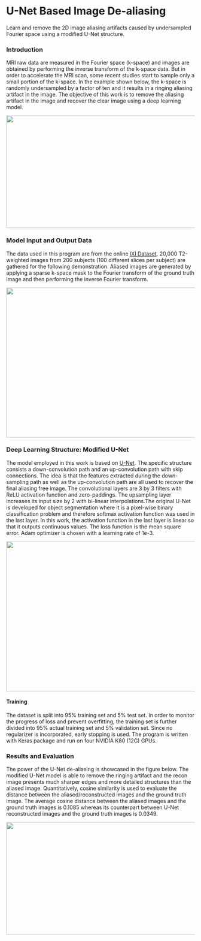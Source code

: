 # U-Net Based Image De-aliasing
Learn and remove the 2D image aliasing artifacts caused by undersampled Fourier space using a modified U-Net structure.

### Introduction
MRI raw data are measured in the Fourier space (k-space) and images are obtained by performing the inverse transform of the k-space data. But in order to accelerate the MRI scan, some recent studies start to sample only a small portion of the k-space. In the example shown below, the k-space is randomly undersampled by a factor of ten and it results in a ringing aliasing artifact in the image. The objective of this work is to remove the aliasing artifact in the image and recover the clear image using a deep learning model.

<p align="center">
<img src="https://github.com/mxf293/U-Net_Based_Image_De-aliasing/blob/master/pics/Aliased%20Image%20-%20Ground%20Truth.png" width="600" height="300">
</p>

### Model Input and Output Data
The data used in this program are from the online [IXI Dataset](http://brain-development.org/ixi-dataset/). 20,000 T2-weighted images from 200 subjects (100 different slices per subject) are gathered for the following demonstration. Aliased images are generated by applying a sparse k-space mask to the Fourier transform of the ground truth image and then performing the inverse Fourier transform.

<p align="center">
<img src="https://github.com/mxf293/Image_De-aliasing/blob/master/pics/Aliased%20Data%20Synthesis.png" width="600" height="400">
</p>

### Deep Learning Structure: Modified U-Net
The model employed in this work is based on [U-Net](https://arxiv.org/abs/1505.04597). The specific structure consists a down-convolution path and an up-convolution path with skip connections. The idea is that the features extracted during the down-sampling path as well as the up-convolution path are all used to recover the final aliasing free image. The convolutional layers are 3 by 3 filters with ReLU activation function and zero-paddings. The upsampling layer increases its input size by 2 with bi-linear interpolations.The original U-Net is developed for object segmentation where it is a pixel-wise binary classification problem and therefore softmax activation function was used in the last layer. In this work, the activation function in the last layer is linear so that it outputs continuous values. The loss function is the mean square error. Adam optimizer is chosen with a learning rate of 1e-3.

<p align="center">
<img src="https://github.com/mxf293/Image_De-aliasing/blob/master/pics/Model%20Structure.jpg" width="520" height="400">
</p>

#### Training
The dataset is split into 95% training set and 5% test set. In order to monitor the progress of loss and prevent overfitting, the training set is further divided into 95% actual training set and 5% validation set. Since no regularizer is incorporated, early stopping is used. The program is written with Keras package and run on four NVIDIA K80 (12G) GPUs.

### Results and Evaluation
The power of the U-Net de-aliasing is showcased in the figure below. The modified U-Net model is able to remove the ringing artifact and the recon image presents much sharper edges and more detailed structures than the aliased image. Quantitatively, cosine similarity is used to evaluate the distance between the aliased/reconstructed images and the ground truth image. The average cosine distance between the aliased images and the ground truth images is 0.1085 whereas its counterpart between U-Net reconstructed images and the ground truth images is 0.0349.

<p align="center">
<img src="https://github.com/mxf293/Image_De-aliasing/blob/master/pics/Aliased%20Image%20-%20Recon%20Image%20-%20Ground%20Truth.png" width="1200" height="300">
</p>
